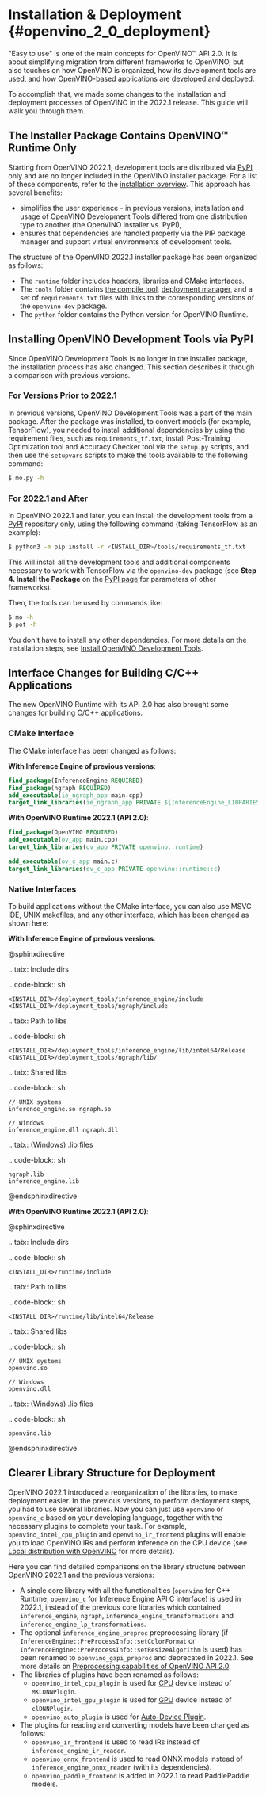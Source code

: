 # Installation & Deployment {#openvino_2_0_deployment}

"Easy to use" is one of the main concepts for OpenVINO™ API 2.0. It is about simplifying migration from different frameworks to OpenVINO, but also touches on how OpenVINO is organized, how its development tools are used, and how OpenVINO-based applications are developed and deployed.

To accomplish that, we made some changes to the installation and deployment processes of OpenVINO in the 2022.1 release. This guide will walk you through them.

## The Installer Package Contains OpenVINO™ Runtime Only

Starting from OpenVINO 2022.1, development tools are distributed via [PyPI](https://pypi.org/project/openvino-dev/) only and are no longer included in the OpenVINO installer package. For a list of these components, refer to the [installation overview](../../../install_guides/installing-openvino-overview.md). This approach has several benefits:

* simplifies the user experience - in previous versions, installation and usage of OpenVINO Development Tools differed from one distribution type to another (the OpenVINO installer vs. PyPI), 
* ensures that dependencies are handled properly via the PIP package manager and support virtual environments of development tools.

The structure of the OpenVINO 2022.1 installer package has been organized as follows:

- The `runtime` folder includes headers, libraries and CMake interfaces.
- The `tools` folder contains [the compile tool](../../../tools/compile_tool/README.md), [deployment manager](../../OV_Runtime_UG/deployment/deployment-manager-tool.md), and a set of `requirements.txt` files with links to the corresponding versions of the `openvino-dev` package.
- The `python` folder contains the Python version for OpenVINO Runtime.

## Installing OpenVINO Development Tools via PyPI

Since OpenVINO Development Tools is no longer in the installer package, the installation process has also changed. This section describes it through a comparison with previous versions.

### For Versions Prior to 2022.1

In previous versions, OpenVINO Development Tools was a part of the main package. After the package was installed, to convert models (for example, TensorFlow), you needed to install additional dependencies by using the requirement files, such as `requirements_tf.txt`, install Post-Training Optimization tool and Accuracy Checker tool via the `setup.py` scripts, and then use the `setupvars` scripts to make the tools available to the following command:

```sh
$ mo.py -h
```

### For 2022.1 and After

In OpenVINO 2022.1 and later, you can install the development tools from a [PyPI](https://pypi.org/project/openvino-dev/) repository only, using the following command (taking TensorFlow as an example):

```sh
$ python3 -m pip install -r <INSTALL_DIR>/tools/requirements_tf.txt 
```

This will install all the development tools and additional components necessary to work with TensorFlow via the `openvino-dev` package (see **Step 4. Install the Package** on the [PyPI page](https://pypi.org/project/openvino-dev/) for parameters of other frameworks).

Then, the tools can be used by commands like:

```sh
$ mo -h
$ pot -h
```

You don't have to install any other dependencies. For more details on the installation steps, see [Install OpenVINO Development Tools](../../install_guides/installing-model-dev-tools.md).

## Interface Changes for Building C/C++ Applications

The new OpenVINO Runtime with its API 2.0 has also brought some changes for building C/C++ applications.

### CMake Interface

The CMake interface has been changed as follows:

**With Inference Engine of previous versions**:

```cmake
find_package(InferenceEngine REQUIRED)
find_package(ngraph REQUIRED)
add_executable(ie_ngraph_app main.cpp)
target_link_libraries(ie_ngraph_app PRIVATE ${InferenceEngine_LIBRARIES} ${NGRAPH_LIBRARIES})
```

**With OpenVINO Runtime 2022.1 (API 2.0)**:

```cmake
find_package(OpenVINO REQUIRED)
add_executable(ov_app main.cpp)
target_link_libraries(ov_app PRIVATE openvino::runtime)

add_executable(ov_c_app main.c)
target_link_libraries(ov_c_app PRIVATE openvino::runtime::c)
```

### Native Interfaces

To build applications without the CMake interface, you can also use MSVC IDE, UNIX makefiles, and any other interface, which has been changed as shown here:

**With Inference Engine of previous versions**:

@sphinxdirective

.. tab:: Include dirs

  .. code-block:: sh
    
    <INSTALL_DIR>/deployment_tools/inference_engine/include
    <INSTALL_DIR>/deployment_tools/ngraph/include

.. tab:: Path to libs

  .. code-block:: sh

    <INSTALL_DIR>/deployment_tools/inference_engine/lib/intel64/Release
    <INSTALL_DIR>/deployment_tools/ngraph/lib/

.. tab:: Shared libs

  .. code-block:: sh

    // UNIX systems
    inference_engine.so ngraph.so

    // Windows
    inference_engine.dll ngraph.dll

.. tab:: (Windows) .lib files

  .. code-block:: sh
  
    ngraph.lib
    inference_engine.lib

@endsphinxdirective

**With OpenVINO Runtime 2022.1 (API 2.0)**:

@sphinxdirective

.. tab:: Include dirs

  .. code-block:: sh

    <INSTALL_DIR>/runtime/include

.. tab:: Path to libs

  .. code-block:: sh

    <INSTALL_DIR>/runtime/lib/intel64/Release

.. tab:: Shared libs

  .. code-block:: sh

    // UNIX systems
    openvino.so

    // Windows
    openvino.dll

.. tab:: (Windows) .lib files

  .. code-block:: sh

    openvino.lib

@endsphinxdirective

## Clearer Library Structure for Deployment

OpenVINO 2022.1 introduced a reorganization of the libraries, to make deployment easier. In the previous versions, to perform deployment steps, you had to use several libraries. Now you can just use `openvino` or `openvino_c` based on your developing language, together with the necessary plugins to complete your task. For example, `openvino_intel_cpu_plugin` and `openvino_ir_frontend` plugins will enable you to load OpenVINO IRs and perform inference on the CPU device (see [Local distribution with OpenVINO](../deployment/local-distribution.md) for more details).

Here you can find detailed comparisons on the library structure between OpenVINO 2022.1 and the previous versions:

* A single core library with all the functionalities (`openvino` for C++ Runtime, `openvino_c` for Inference Engine API C interface) is used in 2022.1, instead of the previous core libraries which contained `inference_engine`, `ngraph`, `inference_engine_transformations` and `inference_engine_lp_transformations`.
* The optional `inference_engine_preproc` preprocessing library (if `InferenceEngine::PreProcessInfo::setColorFormat` or `InferenceEngine::PreProcessInfo::setResizeAlgorithm` is used) has been renamed to `openvino_gapi_preproc` and deprecated in 2022.1. See more details on [Preprocessing capabilities of OpenVINO API 2.0](preprocessing.md).
* The libraries of plugins have been renamed as follows:
   * `openvino_intel_cpu_plugin` is used for [CPU](../supported_plugins/CPU.md) device instead of `MKLDNNPlugin`.
   * `openvino_intel_gpu_plugin` is used for [GPU](../supported_plugins/GPU.md) device instead of `clDNNPlugin`.
   * `openvino_auto_plugin` is used for [Auto-Device Plugin](../auto_device_selection.md).
* The plugins for reading and converting models have been changed as follows:
   * `openvino_ir_frontend` is used to read IRs instead of `inference_engine_ir_reader`.
   * `openvino_onnx_frontend` is used to read ONNX models instead of `inference_engine_onnx_reader` (with its dependencies). 
   * `openvino_paddle_frontend` is added in 2022.1 to read PaddlePaddle models.

<!-----
Older versions of OpenVINO had several core libraries and plugin modules:
- Core: `inference_engine`, `ngraph`, `inference_engine_transformations`, `inference_engine_lp_transformations`
- Optional `inference_engine_preproc` preprocessing library (if `InferenceEngine::PreProcessInfo::setColorFormat` or `InferenceEngine::PreProcessInfo::setResizeAlgorithm` are used)
- Plugin libraries:
 - `MKLDNNPlugin` for [CPU](../supported_plugins/CPU.md) device
 - `clDNNPlugin` for [GPU](../supported_plugins/GPU.md) device
 - `MultiDevicePlugin` for [Multi-device execution](../multi_device.md)
 - others
- Plugins to read and convert a model:
 - `inference_engine_ir_reader` to read OpenVINO IR
 - `inference_engine_onnx_reader` (with its dependencies) to read ONNX models
Now, the modularity is more clear:
- A single core library with all the functionality `openvino` for C++ runtime
- `openvino_c` with Inference Engine API C interface
- **Deprecated** Optional `openvino_gapi_preproc` preprocessing library (if `InferenceEngine::PreProcessInfo::setColorFormat` or `InferenceEngine::PreProcessInfo::setResizeAlgorithm` are used)
 - Use [preprocessing capabilities from OpenVINO 2.0](../preprocessing_overview.md)
- Plugin libraries with clear names:
 - `openvino_intel_cpu_plugin`
 - `openvino_intel_gpu_plugin`
 - `openvino_auto_plugin`
 - others
- Plugins to read and convert models:
 - `openvino_ir_frontend` to read OpenVINO IR
 - `openvino_onnx_frontend` to read ONNX models
 - `openvino_paddle_frontend` to read Paddle models
---->